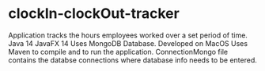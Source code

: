 # clockIn-clockOut-tracker
Application tracks the hours employees worked over a set period of time.
Java 14
JavaFX 14
Uses MongoDB Database. 
Developed on MacOS
Uses Maven to compile and to run the application.
ConnectionMongo file contains the databse connections where database info needs to be entered.
